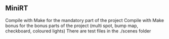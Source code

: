 ## MiniRT
Compile with Make for the mandatory part of the project
Compile with Make bonus for the bonus parts of the project (multi spot, bump map, checkboard, coloured lights)
There are test files in the ./scenes folder
